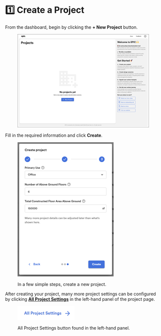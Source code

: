 # 1️⃣ Create a Project

From the dashboard, begin by clicking the **+ New Project** button.&#x20;

<div align="left">

<figure><img src="../../.gitbook/assets/image (2).png" alt="" width="563"><figcaption></figcaption></figure>

</div>

Fill in the required information and click **Create**.

<div align="left">

<figure><img src="../../.gitbook/assets/image (1) (1) (1).png" alt="" width="310"><figcaption><p>In a few simple steps, create a new project. </p></figcaption></figure>

</div>

After creating your project, many more project settings can be configured by clicking [**All Project Settings**](all-project-settings.md) in the left-hand panel of the project page. &#x20;

<div align="left">

<figure><img src="../../.gitbook/assets/image (24).png" alt="" width="184"><figcaption><p>All Project Settings button found in the left-hand panel. </p></figcaption></figure>

</div>
